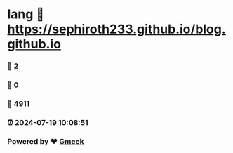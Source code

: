 # lang :link: https://sephiroth233.github.io/blog.github.io 
### :page_facing_up: [2](https://sephiroth233.github.io/blog.github.io/tag.html) 
### :speech_balloon: 0 
### :hibiscus: 4911 
### :alarm_clock: 2024-07-19 10:08:51 
### Powered by :heart: [Gmeek](https://github.com/Meekdai/Gmeek)
